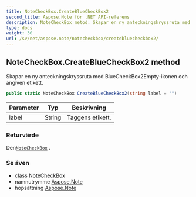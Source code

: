 ```yaml
---
title: NoteCheckBox.CreateBlueCheckBox2
second_title: Aspose.Note för .NET API-referens
description: NoteCheckBox metod. Skapar en ny anteckningskryssruta med BlueCheckBox2Emptyikonen och angiven etikett.
type: docs
weight: 30
url: /sv/net/aspose.note/notecheckbox/createbluecheckbox2/
---
```

## NoteCheckBox.CreateBlueCheckBox2 method

Skapar en ny anteckningskryssruta med BlueCheckBox2Empty-ikonen och angiven etikett.

```csharp
public static NoteCheckBox CreateBlueCheckBox2(string label = "")
```

| Parameter | Typ | Beskrivning |
| --- | --- | --- |
| label | String | Taggens etikett. |

### Returvärde

Den[`NoteCheckBox`](../) .

### Se även

* class [NoteCheckBox](../)
* namnutrymme [Aspose.Note](../../notecheckbox/)
* hopsättning [Aspose.Note](../../../)


